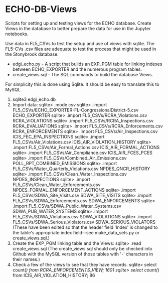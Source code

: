 # ECHO-DB-Views
Scripts for setting up and testing views for the ECHO database.
Create Views in the database to better prepare the data for use in the Jupyter notebooks.

Use data in FL5_CSVs to test the setup and use of views with sqlite. The FL5-CVs .csv
files are adequate to test the process that might be used in the Stonybrook database:
 - edgi_echo.py - A script that builds an EXP_PGM table for linking indexes between 
  ECHO_EXPORTER and the numerous program tables.
 - create_views.sql - The SQL commands to build the database Views.
 
 For simplicity this is done using Sqlite.  It should be easy to translate this to MySQL.

1.  sqlite3 edgi_echo.db
2.  Import data:
    sqlite> .mode csv
    sqlite> .import FL5_CSVs/ECHO_EXPORTER-FL-CongressionalDistrict-5.csv ECHO_EXPORTER
    sqlite> .import FL5_CSVs/RCRA_Violations.csv RCRA_VIOLATIONS
    sqlite> .import FL5_CSVs/RCRA_Inspections.csv RCRA_EVALUATIONS
    sqlite> .import FL5_CSVs/RCRA_Enforcements.csv RCRA_ENFORCEMENTS
    sqlite> .import FL5_CSVs/Air_Inspections.csv ICIS_FEC_EPA_INSPECTIONS
    sqlite> .import FL5_CSVs/Air_Violations.csv ICIS_AIR_VIOLATION_HISTORY
    sqlite> .import FL5_CSVs/Air_Formal_Actions.csv ICIS_AIR_FORMAL_ACTIONS
    sqlite> .import FL5_CSVs/Air_Compliance.csv ICIS_AIR_FCES_PCES
    sqlite> .import FL5_CSVs/Combined_Air_Emissions.csv POLL_RPT_COMBINED_EMISSIONS
    sqlite> .import FL5_CSVs/Water_Quarterly_Violations.csv NPDES_QNCR_HISTORY
    sqlite> .import FL5_CSVs/Clean_Water_Inspections.csv NPDES_INSPECTIONS
    sqlite> .import FL5_CSVs/Clean_Water_Enforcements.csv NPDES_FORMAL_ENFORCEMENT_ACTIONS
    sqlite> .import FL5_CSVs/SDWA_Site_Visits.csv SDWA_SITE_VISITS
    sqlite> .import FL5_CSVs/SDWA_Enforcements.csv SDWA_ENFORCEMENTS
    sqlite> .import FL5_CSVs/SDWA_Public_Water_Systems.csv SDWA_PUB_WATER_SYSTEMS
    sqlite> .import FL5_CSVs/SDWA_Violations.csv SDWA_VIOLATIONS
    sqlite> .import FL5_CSVs/SDWA_Serious_Violators.csv SDWA_SERIOUS_VIOLATORS
    (These have been edited so that the header field 'Index' is changed to the
    table's appropriate index field--see make_data_sets.py or create_views.sql.)
3.  Create the EXP_PGM linking table and the Views:
    sqlite> .read create_views.sql
    (The create_views.sql should only be checked into Github with the MySQL version
    of those tables with '-' characters in their names.)
4.  Check a few of the views to see that they have records.
    sqlite> select count(*) from RCRA_ENFORCEMENTS_VIEW;
    1601
    sqlite> select count(*) from ICIS_AIR_VIOLATION_HISTORY;
    86
